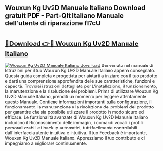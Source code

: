 ## Wouxun Kg Uv2D Manuale Italiano Download gratuit PDF - Part-Qlt Italiano Manuale dell'utente di riparazione fl7cU

# <h2><a href="http://dfbgzhx.blite.top/?on=Wouxun+Kg+Uv2D+Manuale+Italiano">🔗Download 👉🔴 Wouxun Kg Uv2D Manuale Italiano</a></h2>

[![Wouxun Kg Uv2D Manuale Italiano download](https://i.imgur.com/lujVjoI.png)](http://dfbgzhx.blite.top/?on=Wouxun+Kg+Uv2D+Manuale+Italiano)
Benvenuto nel manuale di Istruzioni per il tuo Wouxun Kg Uv2D Manuale Italiano appena consegnato. Questa guida completa è progettata per aiutarti a iniziare con il tuo prodotto e darti una comprensione approfondita delle sue caratteristiche, funzioni e capacità. Troverai istruzioni dettagliate per L'installazione, il funzionamento, la manutenzione e la risoluzione dei problemi. Prima di utilizzare Wouxun Kg Uv2D Manuale Italiano, prenditi un momento per leggere attentamente questo Manuale. Contiene informazioni importanti sulla configurazione, il funzionamento, la manutenzione e la risoluzione dei problemi del prodotto per garantire che sia possibile utilizzare il prodotto in modo sicuro ed efficace. Le funzionalità avanzate di Wouxun Kg Uv2D Manuale Italiano includono il Riconoscimento delle immagini, i comandi vocali, i profili personalizzabili e i backup automatici, tutti facilmente controllabili dall'interfaccia utente intuitiva e intuitiva. Il tuo Feedback è importante, Wouxun Kg Uv2D Manuale Italiano. Apprezziamo il tuo contributo e ci impegniamo a migliorare continuamente.
